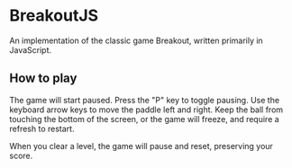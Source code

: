 BreakoutJS
==========

An implementation of the classic game Breakout, written primarily in JavaScript.

How to play
-----------

The game will start paused. Press the "P" key to toggle pausing.
Use the keyboard arrow keys to move the paddle left and right.
Keep the ball from touching the bottom of the screen, or the game will freeze, and require a refresh to restart.

When you clear a level, the game will pause and reset, preserving your score.

